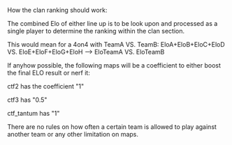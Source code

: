 How the clan ranking should work:

The combined Elo of either line up is to be look upon and processed as a single player to determine the ranking within
the clan section. 

This would mean for a 4on4 with TeamA VS. TeamB: EloA+EloB+EloC+EloD VS. EloE+EloF+EloG+EloH --> EloTeamA VS. EloTeamB

If anyhow possible, the following maps will be a coefficient to either boost the final ELO result or nerf it:

ctf2 has the coefficient "1"

ctf3 has "0.5"

ctf_tantum has "1"

There are no rules on how often a certain team is allowed to play against another team or any other limitation on maps.
